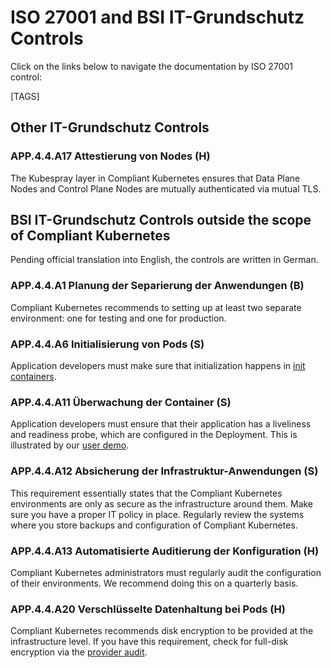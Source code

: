 # ISO 27001 and BSI IT-Grundschutz Controls

Click on the links below to navigate the documentation by ISO 27001 control:

[TAGS]

## Other IT-Grundschutz Controls

### APP.4.4.A17 Attestierung von Nodes (H)

The Kubespray layer in Compliant Kubernetes ensures that Data Plane Nodes and Control Plane Nodes are mutually authenticated via mutual TLS.

## BSI IT-Grundschutz Controls outside the scope of Compliant Kubernetes

Pending official translation into English, the controls are written in German.

### APP.4.4.A1 Planung der Separierung der Anwendungen (B)

Compliant Kubernetes recommends to setting up at least two separate environment: one for testing and one for production.

### APP.4.4.A6 Initialisierung von Pods (S)

Application developers must make sure that initialization happens in [init containers](https://kubernetes.io/docs/concepts/workloads/pods/init-containers/).

### APP.4.4.A11 Überwachung der Container (S)

Application developers must ensure that their application has a liveliness and readiness probe, which are configured in the Deployment. This is illustrated by our [user demo](https://github.com/elastisys/compliantkubernetes/blob/main/user-demo/deploy/ck8s-user-demo/templates/deployment.yaml).

### APP.4.4.A12 Absicherung der Infrastruktur-Anwendungen (S)

This requirement essentially states that the Compliant Kubernetes environments are only as secure as the infrastructure around them. Make sure you have a proper IT policy in place. Regularly review the systems where you store backups and configuration of Compliant Kubernetes.

### APP.4.4.A13 Automatisierte Auditierung der Konfiguration (H)

Compliant Kubernetes administrators must regularly audit the configuration of their environments. We recommend doing this on a quarterly basis.

### APP.4.4.A20 Verschlüsselte Datenhaltung bei Pods (H)

Compliant Kubernetes recommends disk encryption to be provided at the infrastructure level. If you have this requirement, check for full-disk encryption via the [provider audit](../../operator-manual/provider-manual).
